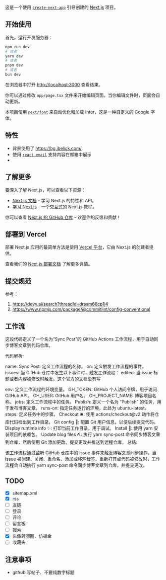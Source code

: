 这是一个使用 [`create-next-app`](https://github.com/vercel/next.js/tree/canary/packages/create-next-app) 引导创建的 [Next.js](https://nextjs.org/) 项目。

## 开始使用

首先，运行开发服务器：

```bash
npm run dev
# 或者
yarn dev
# 或者
pnpm dev
# 或者
bun dev
```

在浏览器中打开 [http://localhost:3000](http://localhost:3000) 查看结果。

你可以通过修改 `app/page.tsx` 文件来开始编辑页面。当你编辑文件时，页面会自动更新。

本项目使用 [`next/font`](https://nextjs.org/docs/basic-features/font-optimization) 来自动优化和加载 Inter，这是一种自定义的 Google 字体。

## 特性

- 背景使用了 https://bg.ibelick.com/
- 使用 [`react email`](https://react.email/docs/introduction) 支持内容在邮箱中展示
-

## 了解更多

要深入了解 Next.js，可以查看以下资源：

- [Next.js 文档](https://nextjs.org/docs) - 学习 Next.js 的特性和 API。
- [学习 Next.js](https://nextjs.org/learn) - 一个交互式的 Next.js 教程。

你可以查看 [Next.js 的 GitHub 仓库](https://github.com/vercel/next.js/) - 欢迎你的反馈和贡献！

## 部署到 Vercel

部署 Next.js 应用的最简单方法是使用 [Vercel 平台](https://vercel.com/new?utm_medium=default-template&filter=next.js&utm_source=create-next-app&utm_campaign=create-next-app-readme)，它由 Next.js 的创建者提供。

查看我们的 [Next.js 部署文档](https://nextjs.org/docs/deployment) 了解更多详情。

## 提交规范

参考：

1. https://devv.ai/search?threadId=drssm68cp1j4
2. https://www.npmjs.com/package/@commitlint/config-conventional

## 工作流

这段代码定义了一个名为“Sync Post”的 GitHub Actions 工作流程，用于自动同步博客文章到代码仓库。

代码解析:

name: Sync Post: 定义工作流程的名称。
on: 定义触发工作流程的事件。
issues: 当 GitHub 仓库中发生以下事件时，触发工作流程：
edited: 当 issue 标题或者内容被修改时触发。这个官方的文档没有写

env: 定义工作流程的环境变量。
GH_TOKEN: GitHub 个人访问令牌，用于访问 GitHub API。
GH_USER: GitHub 用户名。
GH_PROJECT_NAME: 博客项目名称。
jobs: 定义工作流程中的任务。
Publish: 定义一个名为 “Publish” 的任务，用于发布博客文章。
runs-on: 指定任务运行的环境，此处为 ubuntu-latest。
steps: 定义任务中的步骤。
Checkout 🛎️: 使用 actions/checkout@v2 动作将仓库代码检出到工作目录。
Git config 🔧: 配置 Git 用户信息，以便后续提交代码。
Display runtime info ✨: 打印当前工作目录，用于调试。
Install 🔧: 使用 yarn 安装项目的依赖包。
Update blog files ⛏️: 执行 yarn sync-post 命令同步博客文章到仓库，然后使用 Git 添加更改、提交更改并推送到远程仓库。
总结:

该工作流程通过监听 GitHub 仓库中的 issue 事件来触发博客文章同步操作。当 issue 被创建、关闭、重命名、添加或移除标签、重新打开或代码被修改时，工作流程会自动执行 yarn sync-post 命令同步博客文章到仓库，并提交更改。

## TODO

- [x] sitemap.xml
- [x] rss
- [ ] 友链
- [ ] 登录
- [ ] 评论
- [ ] 留言板
- [ ] 搜索
- [x] 头像转圈圈，仿掘金
- [ ] 收藏夹

## 注意事项

- github 写帖子，不要纯数字标题
